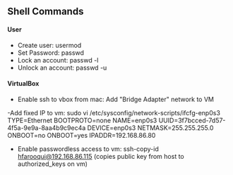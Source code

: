 ## Shell Commands

#### User
- Create user: usermod <username>
- Set Password: passwd <username>
- Lock an account: passwd -l <user>
- Unlock an account: passwd -u <user>
  
#### VirtualBox
- Enable ssh to vbox from mac: Add "Bridge Adapter" network to VM

-Add fixed IP to vm:
sudo vi /etc/sysconfig/network-scripts/ifcfg-enp0s3
TYPE=Ethernet
BOOTPROTO=none
NAME=enp0s3
UUID=3f7bcced-7d57-4f5a-9e9a-8aa4b9c9ec4a
DEVICE=enp0s3
NETMASK=255.255.255.0
ONBOOT=no
ONBOOT=yes
IPADDR=192.168.86.80

- Enable passwordless access to vm: ssh-copy-id hfarooqui@192.168.86.115 (copies public key from host to authorized_keys on vm)
